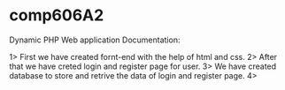 # comp606A2
Dynamic PHP Web application 
Documentation: 

1> First we have created fornt-end with the help of html and css.
2> After that we have creted login and register page for user.
3> We have created database to store and retrive the data of login and register page.
4>
